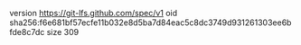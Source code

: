 version https://git-lfs.github.com/spec/v1
oid sha256:f6e681bf57ecfe11b032e8d5ba7d84eac5c8dc3749d931261303ee6bfde8c7dc
size 309
